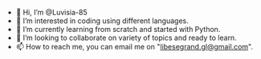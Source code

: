 - 👋 Hi, I’m @Luvisia-85
- 👀 I’m interested in coding using different languages.
- 🌱 I’m currently learning from scratch and started with Python.
- 💞️ I’m looking to collaborate on variety of topics and ready to learn.
- 📫 How to reach me, you can email me on "libesegrand.gl@gmail.com".

<!---
Luvisia-85/Luvisia-85 is a ✨ special ✨ repository because its `README.md` (this file) appears on your GitHub profile.
You can click the Preview link to take a look at your changes.
--->
